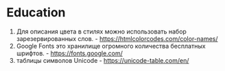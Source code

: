 # Education

1. Для описания цвета в стилях можно использовать набор зарезервированных слов. - https://htmlcolorcodes.com/color-names/
2. Google Fonts это хранилище огромного количества бесплатных шрифтов. - https://fonts.google.com/
3. таблицы символов Unicode - https://unicode-table.com/en/
